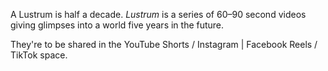 A Lustrum is half a decade. _Lustrum_ is a series of 60–90 second videos giving glimpses into a world five years in the future.

They're to be shared in the YouTube Shorts / Instagram | Facebook Reels / TikTok space.
